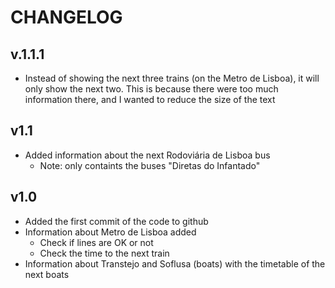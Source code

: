 # CHANGELOG

## v.1.1.1
* Instead of showing the next three trains (on the Metro de Lisboa), it will only show the next two. This is because there were too much information there, and I wanted to reduce the size of the text

## v1.1
* Added information about the next Rodoviária de Lisboa bus
  * Note: only containts the buses "Diretas do Infantado"

## v1.0
* Added the first commit of the code to github
* Information about Metro de Lisboa added
  * Check if lines are OK or not
  * Check the time to the next train
* Information about Transtejo and Soflusa (boats) with the timetable of the next boats
